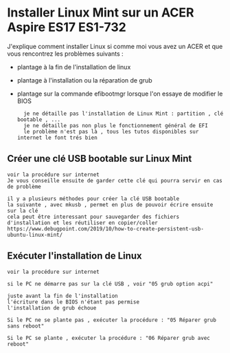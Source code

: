 # Installer Linux Mint sur un ACER Aspire ES17 ES1-732

J'explique comment installer Linux si comme moi vous avez un ACER et que vous rencontrez les problèmes suivants :

- plantage à la fin de l'installation de linux
- plantage à l'installation ou la réparation de grub
- plantage sur la commande efibootmgr lorsque l'on essaye de modifier le BIOS

		je ne détaille pas l'installation de Linux Mint : partition , clé bootable , ... 
		je ne détaille pas non plus le fonctionnement général de EFI
		le problème n'est pas là , tous les tutos disponibles sur internet le font trés bien

## Créer une clé USB bootable sur Linux Mint

	voir la procédure sur internet
	Je vous conseille ensuite de garder cette clé qui pourra servir en cas de problème
	
	il y a plusieurs méthodes pour créer la clé USB bootable
	la suivante , avec mkusb , permet en plus de pouvoir écrire ensuite sur la clé
	cela peut être interessant pour sauvegarder des fichiers d'installation et les réutiliser en copier/coller
	https://www.debugpoint.com/2019/10/how-to-create-persistent-usb-ubuntu-linux-mint/


## Exécuter l'installation de Linux

	voir la procédure sur internet
	
	si le PC ne démarre pas sur la clé USB , voir "05 grub option acpi"
	
	juste avant la fin de l'installation
	l'écriture dans le BIOS n'étant pas permise
	l'installation de grub échoue
	
	Si le PC ne se plante pas , exécuter la procédure : "05 Réparer grub sans reboot"
	
	Si le PC se plante , exécuter la procédure : "06 Réparer grub avec reboot"
